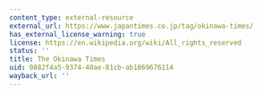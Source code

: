 ```yaml
---
content_type: external-resource
external_url: https://www.japantimes.co.jp/tag/okinawa-times/
has_external_license_warning: true
license: https://en.wikipedia.org/wiki/All_rights_reserved
status: ''
title: The Okinawa Times
uid: 0882f4a5-9374-40ae-81cb-ab1869676114
wayback_url: ''
---
```

